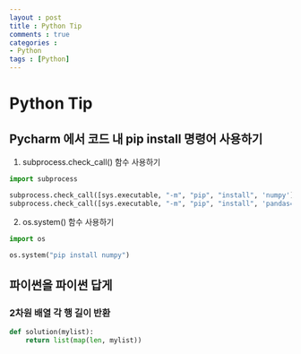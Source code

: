 ```yaml
---
layout : post
title : Python Tip
comments : true
categories : 
- Python
tags : [Python]
---
```

# Python Tip


## Pycharm 에서 코드 내 pip install 명령어 사용하기 

1. subprocess.check_call() 함수 사용하기
```python
import subprocess

subprocess.check_call([sys.executable, "-m", "pip", "install", 'numpy'])
subprocess.check_call([sys.executable, "-m", "pip", "install", 'pandas==1.3.5'])

```

2. os.system() 함수 사용하기
```python
import os

os.system("pip install numpy")

```


## 파이썬을 파이썬 답게


### 2차원 배열 각 행 길이 반환

```Python
def solution(mylist):
    return list(map(len, mylist))
```